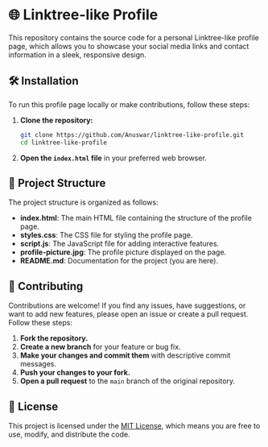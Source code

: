 # 🌐 Linktree-like Profile

This repository contains the source code for a personal Linktree-like profile page, which allows you to showcase your social media links and contact information in a sleek, responsive design.

## 🛠️ Installation

To run this profile page locally or make contributions, follow these steps:

1. **Clone the repository:**
    ```bash
    git clone https://github.com/Anuswar/linktree-like-profile.git
    cd linktree-like-profile
    ```

2. **Open the `index.html` file** in your preferred web browser.

## 📂 Project Structure

The project structure is organized as follows:

- **index.html**: The main HTML file containing the structure of the profile page.
- **styles.css**: The CSS file for styling the profile page.
- **script.js**: The JavaScript file for adding interactive features.
- **profile-picture.jpg**: The profile picture displayed on the page.
- **README.md**: Documentation for the project (you are here).

## 🤝 Contributing

Contributions are welcome! If you find any issues, have suggestions, or want to add new features, please open an issue or create a pull request. Follow these steps:

1. **Fork the repository.**
2. **Create a new branch** for your feature or bug fix.
3. **Make your changes and commit them** with descriptive commit messages.
4. **Push your changes to your fork.**
5. **Open a pull request** to the `main` branch of the original repository.

## 📄 License

This project is licensed under the [MIT License](LICENSE.md), which means you are free to use, modify, and distribute the code.
